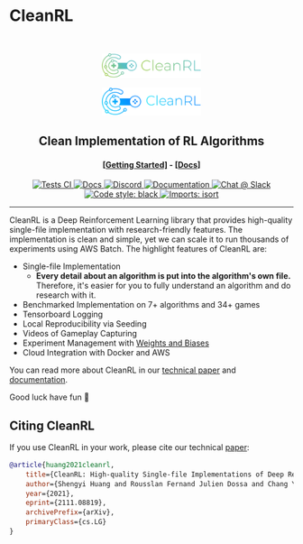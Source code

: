 # CleanRL

<br />
<p align="center">
    <!-- SETUPTOOLS_LONG_DESCRIPTION_HIDE_BEGIN -->
    <a href="https://github.com/mosaicml/composer#gh-dark-mode-only" class="only-dark">
      <img src="static/logo.svg" width="35%"/>
    </a>
    <!-- SETUPTOOLS_LONG_DESCRIPTION_HIDE_END -->
</p>
<p align="center">
    <!-- SETUPTOOLS_LONG_DESCRIPTION_HIDE_BEGIN -->
    <a href="https://github.com/mosaicml/composer#gh-dark-mode-only" class="only-dark">
      <img src="static/logo2.svg" width="35%"/>
    </a>
    <!-- SETUPTOOLS_LONG_DESCRIPTION_HIDE_END -->
</p>

<h2><p align="center">Clean Implementation of RL Algorithms</p></h2>
<!-- <h3><p align="center">Train Faster, Reduce Cost, Get Better Models</p></h3> -->

<h4><p align='center'>
<a href="https://docs.cleanrl.dev/get-started/installation/">[Getting Started]</a>
- <a href="https://docs.cleanrl.dev/">[Docs]</a>
<!-- - <a href="https://docs.mosaicml.com/en/stable/method_cards/methods_overview.html">[Methods]</a>
- <a href="https://cleanrl.dev/team">[We're Hiring!]</a> -->
</p></h4>

<p align="center">
    <a href="https://img.shields.io/github/license/vwxyzjn/cleanrl">
        <img alt="Tests CI" src="https://github.com/vwxyzjn/cleanrl/actions/workflows/tests.yaml/badge.svg">
    </a>
    <a href="https://docs.cleanrl.dev/">
        <img alt="Docs" src="https://github.com/vwxyzjn/cleanrl/actions/workflows/docs.yaml/badge.svg">
    </a>
    <a href="https://discord.gg/D6RCjA6sVT">
        <img alt="Discord" src="https://img.shields.io/discord/767863440248143916?label=discord">
    </a>
    <a href="https://pypi.org/project/cleanrl/">
        <img alt="Documentation" src="https://badge.fury.io/py/cleanrl.svg">
    </a>
    <a href="https://www.youtube.com/channel/UCDdC6BIFRI0jvcwuhi3aI6w/videos">
        <img alt="Chat @ Slack" src="https://img.shields.io/youtube/channel/views/UCDdC6BIFRI0jvcwuhi3aI6w?style=social">
    </a>
    <a href="https://github.com/psf/black">
        <img alt="Code style: black" src="https://img.shields.io/badge/code%20style-black-000000.svg">
    </a>
    <a href="https://pycqa.github.io/isort/">
        <img alt="Imports: isort" src="https://img.shields.io/badge/%20imports-isort-%231674b1?style=flat&labelColor=ef8336">
    </a>
</p>

------



CleanRL is a Deep Reinforcement Learning library that provides high-quality single-file implementation with research-friendly features. The implementation is clean and simple, yet we can scale it to run thousands of experiments using AWS Batch. The highlight features of CleanRL are:


* Single-file Implementation
    * **Every detail about an algorithm is put into the algorithm's own file.** Therefore, it's easier for you to fully understand an algorithm and do research with it.
* Benchmarked Implementation on 7+ algorithms and 34+ games 
* Tensorboard Logging
* Local Reproducibility via Seeding
* Videos of Gameplay Capturing
* Experiment Management with [Weights and Biases](https://wandb.ai/site)
* Cloud Integration with Docker and AWS 

You can read more about CleanRL in our [technical paper](https://arxiv.org/abs/2111.08819) and [documentation](https://docs.cleanrl.dev/).

Good luck have fun 🚀

## Citing CleanRL

If you use CleanRL in your work, please cite our technical [paper](https://arxiv.org/abs/2111.08819):

```bibtex
@article{huang2021cleanrl,
    title={CleanRL: High-quality Single-file Implementations of Deep Reinforcement Learning Algorithms}, 
    author={Shengyi Huang and Rousslan Fernand Julien Dossa and Chang Ye and Jeff Braga},
    year={2021},
    eprint={2111.08819},
    archivePrefix={arXiv},
    primaryClass={cs.LG}
}
```
